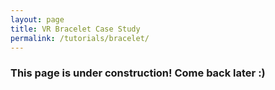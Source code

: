 ```yaml
---
layout: page
title: VR Bracelet Case Study
permalink: /tutorials/bracelet/
---
```


### This page is under construction! Come back later :)

